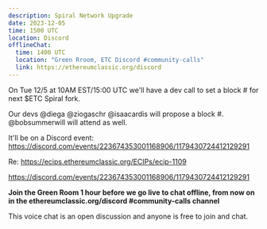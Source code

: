 ```yaml
---
description: Spiral Network Upgrade
date: 2023-12-05
time: 1500 UTC
location: Discord
offlineChat:
  time: 1400 UTC
  location: "Green Rroom, ETC Discord #community-calls"
  link: https://ethereumclassic.org/discord
---
```


On Tue 12/5 at 10AM EST/15:00 UTC we'll have a dev call to set a block # for next $ETC Spiral fork. 

Our devs @diega @ziogaschr @isaacardis will propose a block #. @bobsummerwill will attend as well. 

It'll be on a Discord event: https://discord.com/events/223674353001168906/1179430724412129291

Re: https://ecips.ethereumclassic.org/ECIPs/ecip-1109

https://discord.com/events/223674353001168906/1179430724412129291

**Join the Green Room 1 hour before we go live to chat offline, from now on in the ethereumclassic.org/discord #community-calls channel**

This voice chat is an open discussion and anyone is free to join and chat.
